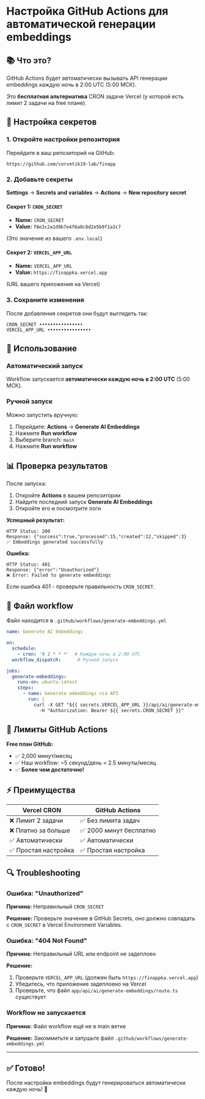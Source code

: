 # Настройка GitHub Actions для автоматической генерации embeddings

## 📚 Что это?

GitHub Actions будет автоматически вызывать API генерации embeddings каждую ночь в 2:00 UTC (5:00 МСК).

Это **бесплатная альтернатива** CRON задаче Vercel (у которой есть лимит 2 задачи на free плане).

## 🔧 Настройка секретов

### 1. Откройте настройки репозитория

Перейдите в ваш репозиторий на GitHub:
```
https://github.com/corvetik19-lab/finapp
```

### 2. Добавьте секреты

**Settings** → **Secrets and variables** → **Actions** → **New repository secret**

#### Секрет 1: `CRON_SECRET`

- **Name:** `CRON_SECRET`
- **Value:** `f8e3c2a1d9b7e4f6a0c8d2e5b9f1a3c7`

(Это значение из вашего `.env.local`)

#### Секрет 2: `VERCEL_APP_URL`

- **Name:** `VERCEL_APP_URL`
- **Value:** `https://finappka.vercel.app`

(URL вашего приложения на Vercel)

### 3. Сохраните изменения

После добавления секретов они будут выглядеть так:

```
CRON_SECRET ••••••••••••••••
VERCEL_APP_URL ••••••••••••••••
```

## 🚀 Использование

### Автоматический запуск

Workflow запускается **автоматически каждую ночь в 2:00 UTC** (5:00 МСК).

### Ручной запуск

Можно запустить вручную:

1. Перейдите: **Actions** → **Generate AI Embeddings**
2. Нажмите **Run workflow**
3. Выберите branch: `main`
4. Нажмите **Run workflow**

## 📊 Проверка результатов

После запуска:

1. Откройте **Actions** в вашем репозитории
2. Найдите последний запуск **Generate AI Embeddings**
3. Откройте его и посмотрите логи

**Успешный результат:**
```
HTTP Status: 200
Response: {"success":true,"processed":15,"created":12,"skipped":3}
✅ Embeddings generated successfully
```

**Ошибка:**
```
HTTP Status: 401
Response: {"error":"Unauthorized"}
❌ Error: Failed to generate embeddings
```

Если ошибка 401 - проверьте правильность `CRON_SECRET`.

## 📝 Файл workflow

Файл находится в `.github/workflows/generate-embeddings.yml`

```yaml
name: Generate AI Embeddings

on:
  schedule:
    - cron: '0 2 * * *'  # Каждую ночь в 2:00 UTC
  workflow_dispatch:      # Ручной запуск

jobs:
  generate-embeddings:
    runs-on: ubuntu-latest
    steps:
      - name: Generate embeddings via API
        run: |
          curl -X GET "${{ secrets.VERCEL_APP_URL }}/api/ai/generate-embeddings" \
            -H "Authorization: Bearer ${{ secrets.CRON_SECRET }}"
```

## 🎯 Лимиты GitHub Actions

**Free план GitHub:**
- ✅ 2,000 минут/месяц
- ✅ Наш workflow: ~5 секунд/день = 2.5 минуты/месяц
- ✅ **Более чем достаточно!**

## ⚡ Преимущества

| Vercel CRON | GitHub Actions |
|-------------|----------------|
| ❌ Лимит 2 задачи | ✅ Без лимита задач |
| ❌ Платно за больше | ✅ 2000 минут бесплатно |
| ✅ Автоматически | ✅ Автоматически |
| ✅ Простая настройка | ✅ Простая настройка |

## 🔍 Troubleshooting

### Ошибка: "Unauthorized"

**Причина:** Неправильный `CRON_SECRET`

**Решение:** Проверьте значение в GitHub Secrets, оно должно совпадать с `CRON_SECRET` в Vercel Environment Variables.

### Ошибка: "404 Not Found"

**Причина:** Неправильный URL или endpoint не задеплоен

**Решение:** 
1. Проверьте `VERCEL_APP_URL` (должен быть `https://finappka.vercel.app`)
2. Убедитесь, что приложение задеплоено на Vercel
3. Проверьте, что файл `app/api/ai/generate-embeddings/route.ts` существует

### Workflow не запускается

**Причина:** Файл workflow ещё не в main ветке

**Решение:** Закоммитьте и запушьте файл `.github/workflows/generate-embeddings.yml`

---

## ✅ Готово!

После настройки embeddings будут генерироваться автоматически каждую ночь! 🎉
